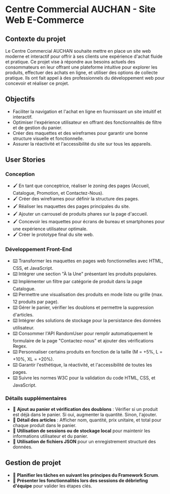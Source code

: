 # Centre Commercial AUCHAN - Site Web E-Commerce

## Contexte du projet
Le Centre Commercial AUCHAN souhaite mettre en place un site web moderne et interactif pour offrir à ses clients une expérience d'achat fluide et pratique. Ce projet vise à répondre aux besoins actuels des consommateurs en leur offrant une plateforme intuitive pour explorer les produits, effectuer des achats en ligne, et utiliser des options de collecte pratique. Ils ont fait appel à des professionnels du développement web pour concevoir et réaliser ce projet.

## Objectifs
- Faciliter la navigation et l'achat en ligne en fournissant un site intuitif et interactif.
- Optimiser l'expérience utilisateur en offrant des fonctionnalités de filtre et de gestion du panier.
- Créer des maquettes et des wireframes pour garantir une bonne structure visuelle et fonctionnelle.
- Assurer la réactivité et l'accessibilité du site sur tous les appareils.

## User Stories

### Conception
- 🖌️ En tant que conceptrice, réaliser le zoning des pages (Accueil, Catalogue, Promotion, et Contactez-Nous).
- 🖌️ Créer des wireframes pour définir la structure des pages.
- 🖌️ Réaliser les maquettes des pages principales du site.
- 🖌️ Ajouter un carrousel de produits phares sur la page d'accueil.
- 🖌️ Concevoir les maquettes pour écrans de bureau et smartphones pour une expérience utilisateur optimale.
- 🖌️ Créer le prototype final du site web.

### Développement Front-End
- ⌨️ Transformer les maquettes en pages web fonctionnelles avec HTML, CSS, et JavaScript.
- ⌨️ Intégrer une section "À la Une" présentant les produits populaires.
- ⌨️ Implémenter un filtre par catégorie de produit dans la page Catalogue.
- ⌨️ Permettre une visualisation des produits en mode liste ou grille (max. 12 produits par page).
- ⌨️ Gérer le panier, vérifier les doublons et permettre la suppression d'articles.
- ⌨️ Intégrer des solutions de stockage pour la persistance des données utilisateur.
- ⌨️ Consommer l'API RandomUser pour remplir automatiquement le formulaire de la page "Contactez-nous" et ajouter des vérifications Regex.
- ⌨️ Personnaliser certains produits en fonction de la taille (M = +5%, L = +10%, XL = +20%).
- ⌨️ Garantir l'esthétique, la réactivité, et l'accessibilité de toutes les pages.
- ⌨️ Suivre les normes W3C pour la validation du code HTML, CSS, et JavaScript.

### Détails supplémentaires
- 🛒 **Ajout au panier et vérification des doublons** : Vérifier si un produit est déjà dans le panier. Si oui, augmenter la quantité. Sinon, l'ajouter.
- 🔄 **Détail des articles** : Afficher nom, quantité, prix unitaire, et total pour chaque produit dans le panier.
- 💾 **Utilisation de sessions ou de stockage local** pour maintenir les informations utilisateur et du panier.
- 📄 **Utilisation de fichiers JSON** pour un enregistrement structuré des données.

## Gestion de projet
- 💪 **Planifier les tâches en suivant les principes du Framework Scrum**.
- 💪 **Présenter les fonctionnalités lors des sessions de débriefing d'équipe** pour valider les étapes clés.